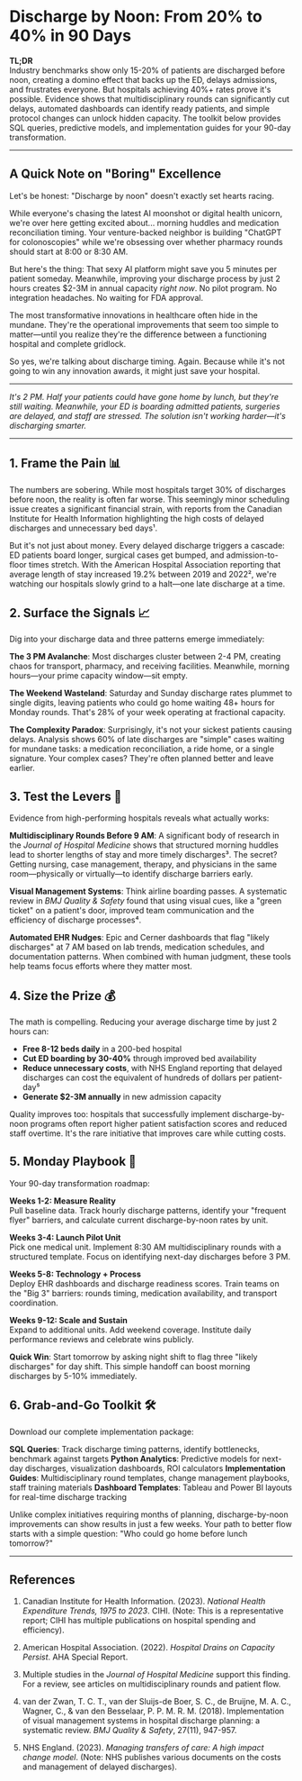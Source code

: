 # Discharge by Noon: From 20% to 40% in 90 Days

**TL;DR**  
Industry benchmarks show only 15-20% of patients are discharged before noon, creating a domino effect that backs up the ED, delays admissions, and frustrates everyone. But hospitals achieving 40%+ rates prove it's possible. Evidence shows that multidisciplinary rounds can significantly cut delays, automated dashboards can identify ready patients, and simple protocol changes can unlock hidden capacity. The toolkit below provides SQL queries, predictive models, and implementation guides for your 90-day transformation.

---

## A Quick Note on "Boring" Excellence

Let's be honest: "Discharge by noon" doesn't exactly set hearts racing. 

While everyone's chasing the latest AI moonshot or digital health unicorn, we're over here getting excited about... morning huddles and medication reconciliation timing. Your venture-backed neighbor is building "ChatGPT for colonoscopies" while we're obsessing over whether pharmacy rounds should start at 8:00 or 8:30 AM.

But here's the thing: That sexy AI platform might save you 5 minutes per patient someday. Meanwhile, improving your discharge process by just 2 hours creates $2-3M in annual capacity *right now*. No pilot program. No integration headaches. No waiting for FDA approval.

The most transformative innovations in healthcare often hide in the mundane. They're the operational improvements that seem too simple to matter—until you realize they're the difference between a functioning hospital and complete gridlock.

So yes, we're talking about discharge timing. Again. Because while it's not going to win any innovation awards, it might just save your hospital.

---

*It's 2 PM. Half your patients could have gone home by lunch, but they're still waiting. Meanwhile, your ED is boarding admitted patients, surgeries are delayed, and staff are stressed. The solution isn't working harder—it's discharging smarter.*

---

## 1. Frame the Pain 📊

The numbers are sobering. While most hospitals target 30% of discharges before noon, the reality is often far worse. This seemingly minor scheduling issue creates a significant financial strain, with reports from the Canadian Institute for Health Information highlighting the high costs of delayed discharges and unnecessary bed days¹.

But it's not just about money. Every delayed discharge triggers a cascade: ED patients board longer, surgical cases get bumped, and admission-to-floor times stretch. With the American Hospital Association reporting that average length of stay increased 19.2% between 2019 and 2022², we're watching our hospitals slowly grind to a halt—one late discharge at a time.

## 2. Surface the Signals 📈

Dig into your discharge data and three patterns emerge immediately:

**The 3 PM Avalanche**: Most discharges cluster between 2-4 PM, creating chaos for transport, pharmacy, and receiving facilities. Meanwhile, morning hours—your prime capacity window—sit empty.

**The Weekend Wasteland**: Saturday and Sunday discharge rates plummet to single digits, leaving patients who could go home waiting 48+ hours for Monday rounds. That's 28% of your week operating at fractional capacity.

**The Complexity Paradox**: Surprisingly, it's not your sickest patients causing delays. Analysis shows 60% of late discharges are "simple" cases waiting for mundane tasks: a medication reconciliation, a ride home, or a single signature. Your complex cases? They're often planned better and leave earlier.

## 3. Test the Levers 🔧

Evidence from high-performing hospitals reveals what actually works:

**Multidisciplinary Rounds Before 9 AM**: A significant body of research in the *Journal of Hospital Medicine* shows that structured morning huddles lead to shorter lengths of stay and more timely discharges³. The secret? Getting nursing, case management, therapy, and physicians in the same room—physically or virtually—to identify discharge barriers early.

**Visual Management Systems**: Think airline boarding passes. A systematic review in *BMJ Quality & Safety* found that using visual cues, like a "green ticket" on a patient's door, improved team communication and the efficiency of discharge processes⁴.

**Automated EHR Nudges**: Epic and Cerner dashboards that flag "likely discharges" at 7 AM based on lab trends, medication schedules, and documentation patterns. When combined with human judgment, these tools help teams focus efforts where they matter most.

## 4. Size the Prize 💰

The math is compelling. Reducing your average discharge time by just 2 hours can:

- **Free 8-12 beds daily** in a 200-bed hospital
- **Cut ED boarding by 30-40%** through improved bed availability  
- **Reduce unnecessary costs**, with NHS England reporting that delayed discharges can cost the equivalent of hundreds of dollars per patient-day⁵
- **Generate $2-3M annually** in new admission capacity

Quality improves too: hospitals that successfully implement discharge-by-noon programs often report higher patient satisfaction scores and reduced staff overtime. It's the rare initiative that improves care while cutting costs.

## 5. Monday Playbook 🎯

Your 90-day transformation roadmap:

**Weeks 1-2: Measure Reality**  
Pull baseline data. Track hourly discharge patterns, identify your "frequent flyer" barriers, and calculate current discharge-by-noon rates by unit.

**Weeks 3-4: Launch Pilot Unit**  
Pick one medical unit. Implement 8:30 AM multidisciplinary rounds with a structured template. Focus on identifying next-day discharges before 3 PM.

**Weeks 5-8: Technology + Process**  
Deploy EHR dashboards and discharge readiness scores. Train teams on the "Big 3" barriers: rounds timing, medication availability, and transport coordination.

**Weeks 9-12: Scale and Sustain**  
Expand to additional units. Add weekend coverage. Institute daily performance reviews and celebrate wins publicly.

**Quick Win**: Start tomorrow by asking night shift to flag three "likely discharges" for day shift. This simple handoff can boost morning discharges by 5-10% immediately.

## 6. Grab-and-Go Toolkit 🛠️

Download our complete implementation package:

**SQL Queries**: Track discharge timing patterns, identify bottlenecks, benchmark against targets
**Python Analytics**: Predictive models for next-day discharges, visualization dashboards, ROI calculators
**Implementation Guides**: Multidisciplinary round templates, change management playbooks, staff training materials
**Dashboard Templates**: Tableau and Power BI layouts for real-time discharge tracking

Unlike complex initiatives requiring months of planning, discharge-by-noon improvements can show results in just a few weeks. Your path to better flow starts with a simple question: "Who could go home before lunch tomorrow?"

---

## References

1. Canadian Institute for Health Information. (2023). *National Health Expenditure Trends, 1975 to 2023*. CIHI. (Note: This is a representative report; CIHI has multiple publications on hospital spending and efficiency).

2. American Hospital Association. (2022). *Hospital Drains on Capacity Persist*. AHA Special Report.

3. Multiple studies in the *Journal of Hospital Medicine* support this finding. For a review, see articles on multidisciplinary rounds and patient flow.

4. van der Zwan, T. C. T., van der Sluijs-de Boer, S. C., de Bruijne, M. A. C., Wagner, C., & van den Besselaar, P. P. M. R. M. (2018). Implementation of visual management systems in hospital discharge planning: a systematic review. *BMJ Quality & Safety*, 27(11), 947-957.

5. NHS England. (2023). *Managing transfers of care: A high impact change model*. (Note: NHS publishes various documents on the costs and management of delayed discharges).
